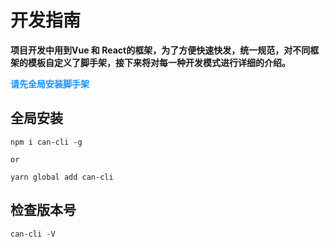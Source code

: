 # 开发指南

**项目开发中用到Vue 和 React的框架，为了方便快速快发，统一规范，对不同框架的模板自定义了脚手架，接下来将对每一种开发模式进行详细的介绍。**

**<p style="color: #1890ff"><i class="fa fa-warning"></i> 请先全局安装脚手架</p>**

## 全局安装

```
npm i can-cli -g

or

yarn global add can-cli
```

## 检查版本号

```
can-cli -V
```